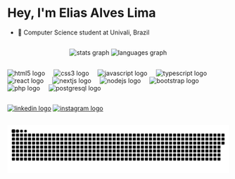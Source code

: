 # Hey, I'm Elias Alves Lima

- 📖 Computer Science student at Univali, Brazil

##

<div align="center">
  <img src="https://github-readme-stats.vercel.app/api?username=eliasAlvs&hide_title=false&hide_rank=false&show_icons=true&include_all_commits=true&count_private=true&disable_animations=false&theme=transparent&locale=en&hide_border=false" height="200" alt="stats graph"/>
  <img src="https://github-readme-stats.vercel.app/api/top-langs?username=eliasAlvs&locale=en&hide_title=false&layout=compact&card_width=320&langs_count=5&theme=transparent&hide_border=false" height="200" alt="languages graph"/>
</div>

##

<div align="left">
  <img src="https://cdn.jsdelivr.net/gh/devicons/devicon/icons/html5/html5-original.svg" height="30" alt="html5 logo"  />
  <img width="12" />
  <img src="https://cdn.jsdelivr.net/gh/devicons/devicon/icons/css3/css3-original.svg" height="30" alt="css3 logo"  />
  <img width="12" />
  <img src="https://cdn.jsdelivr.net/gh/devicons/devicon/icons/javascript/javascript-original.svg" height="30" alt="javascript logo"  />
  <img width="12" />
  <img src="https://cdn.jsdelivr.net/gh/devicons/devicon/icons/typescript/typescript-original.svg" height="30" alt="typescript logo"  />
  <img width="12" />
  <img src="https://cdn.jsdelivr.net/gh/devicons/devicon/icons/react/react-original.svg" height="30" alt="react logo"  />
  <img width="12" />
  <img src="https://cdn.jsdelivr.net/gh/devicons/devicon/icons/nextjs/nextjs-original.svg" height="30" alt="nextjs logo"  />
  <img width="12" />
  <img src="https://cdn.jsdelivr.net/gh/devicons/devicon/icons/nodejs/nodejs-original.svg" height="30" alt="nodejs logo"  />
  <img width="12" />
  <img src="https://cdn.jsdelivr.net/gh/devicons/devicon/icons/bootstrap/bootstrap-original.svg" height="30" alt="bootstrap logo"  />
  <img width="12" />
  <img src="https://cdn.jsdelivr.net/gh/devicons/devicon/icons/php/php-original.svg" height="30" alt="php logo"  />
  <img width="12" />
  <img src="https://cdn.jsdelivr.net/gh/devicons/devicon/icons/postgresql/postgresql-original.svg" height="30" alt="postgresql logo"  />
</div>

##

<a href="https://www.linkedin.com/in/elias-alves-lima-9a0980362/" target="_blank"><img src="https://img.shields.io/static/v1?message=LinkedIn&logo=linkedin&label=&color=0077B5&logoColor=white&labelColor=&style=for-the-badge" height="35" alt="linkedin logo" target="_blank"/></a>
<a href="https://www.instagram.com/elias.alvslima/" target="_blank"><img src="https://img.shields.io/static/v1?message=Instagram&logo=instagram&label=&color=E4405F&logoColor=white&labelColor=&style=for-the-badge" height="35" alt="instagram logo" target="_blank"/></a>

## 

<picture>
  <source media="(prefers-color-scheme: dark)" srcset="https://raw.githubusercontent.com/eliasAlvs/eliasAlvs/output/github-snake-dark.svg" />
  <source media="(prefers-color-scheme: light)" srcset="https://raw.githubusercontent.com/eliasAlvs/eliasAlvs/output/github-snake.svg" />
  <img alt="github-snake" src="https://raw.githubusercontent.com/eliasAlvs/eliasAlvs/output/github-snake.svg" />
</picture>


